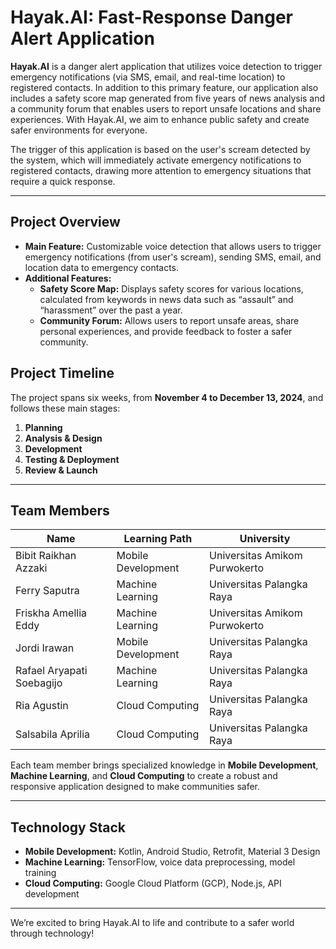 # Hayak.AI: Fast-Response Danger Alert Application

**Hayak.AI** is a danger alert application that utilizes voice detection to trigger emergency notifications (via SMS, email, and real-time location) to registered contacts. In addition to this primary feature, our application also includes a safety score map generated from five years of news analysis and a community forum that enables users to report unsafe locations and share experiences. With Hayak.AI, we aim to enhance public safety and create safer environments for everyone.

The trigger of this application is based on the user's scream detected by the system, which will immediately activate emergency notifications to registered contacts, drawing more attention to emergency situations that require a quick response.

---

## Project Overview

- **Main Feature:** Customizable voice detection that allows users to trigger emergency notifications (from user's scream), sending SMS, email, and location data to emergency contacts.
- **Additional Features:** 
  - **Safety Score Map:** Displays safety scores for various locations, calculated from keywords in news data such as “assault” and “harassment” over the past a year.
  - **Community Forum:** Allows users to report unsafe areas, share personal experiences, and provide feedback to foster a safer community.

## Project Timeline

The project spans six weeks, from **November 4 to December 13, 2024**, and follows these main stages:
1. **Planning**
2. **Analysis & Design**
3. **Development**
4. **Testing & Deployment**
5. **Review & Launch**

---

## Team Members

| Name                  | Learning Path          | University                     |
|-----------------------|------------------------|--------------------------------|
| Bibit Raikhan Azzaki  | Mobile Development     | Universitas Amikom Purwokerto  |
| Ferry Saputra         | Machine Learning       | Universitas Palangka Raya      |
| Friskha Amellia Eddy  | Machine Learning       | Universitas Amikom Purwokerto  |
| Jordi Irawan          | Mobile Development     | Universitas Palangka Raya      |
| Rafael Aryapati Soebagijo | Machine Learning | Universitas Palangka Raya      |
| Ria Agustin           | Cloud Computing        | Universitas Palangka Raya      |
| Salsabila Aprilia     | Cloud Computing        | Universitas Palangka Raya      |

Each team member brings specialized knowledge in **Mobile Development**, **Machine Learning**, and **Cloud Computing** to create a robust and responsive application designed to make communities safer.

---

## Technology Stack

- **Mobile Development:** Kotlin, Android Studio, Retrofit, Material 3 Design
- **Machine Learning:** TensorFlow, voice data preprocessing, model training
- **Cloud Computing:** Google Cloud Platform (GCP), Node.js, API development

---

We’re excited to bring Hayak.AI to life and contribute to a safer world through technology!

